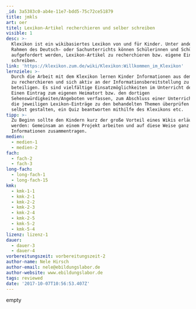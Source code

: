 ```yaml
---
_id: 3a5383c0-ab4e-11e7-bdd5-75c72ce51879
title: jmkls
art: oer
titel: Lexikon-Artikel recherchieren und selber schreiben
visible: 1
desc: >-
  Klexikon ist ein wikibasiertes Lexikon von und für Kinder. Unter anderen im
  Rahmen des Deutsch- oder Sachunterrichts können Schülerinnen und Schüler dazu
  aufgefordert werden, Lexikon-Artikel zu recherchieren bzw. eigene Einträge zu
  schreiben.
link: 'https://klexikon.zum.de/wiki/Klexikon:Willkommen_im_Klexikon'
lernziele: >-
  Durch die Arbeit mit dem Klexikon lernen Kinder Informationen aus dem Internet
  zu recherchieren und sich aktiv an der Informationsbereitstellung zu
  beteiligen. Es sind vielfältige Einsatzmöglichkeiten im Unterricht denkbar:
  Einen Eintrag zum eigenen Heimatort bzw. den dortigen
  Sehenswürdigkeiten/Angeboten verfassen, zum Abschluss einer Unterrichtseinheit
  die jeweiligen Lexikon-Einträge zu den behandelten Themen überprüfen bzw.
  selbst gestalten, ein Quiz beantworten mithilfe des Klexikons etc.
tipp: >-
  Zu Beginn sollte den Kindern kurz der große Vorteil eines Wikis erläutert
  werden: Gemeinsam an einem Projekt arbeiten und auf diese Weise ganz viele
  Informationen zusammentragen.
medien:
  - medien-1
  - medien-2
fach:
  - fach-2
  - fach-3
long-fach:
  - long-fach-1
  - long-fach-15
kmk:
  - kmk-1-1
  - kmk-2-1
  - kmk-2-2
  - kmk-2-3
  - kmk-2-4
  - kmk-2-5
  - kmk-5-2
  - kmk-5-4
lizenz: lizenz-1
dauer:
  - dauer-3
  - dauer-4
vorbereitungszeit: vorbereitungszeit-2
author-name: Nele Hirsch
author-email: nele@ebildungslabor.de
author-website: www.ebildungslabor.de
tags: reviewed
date: '2017-10-07T10:56:53.407Z'
---
```

empty
